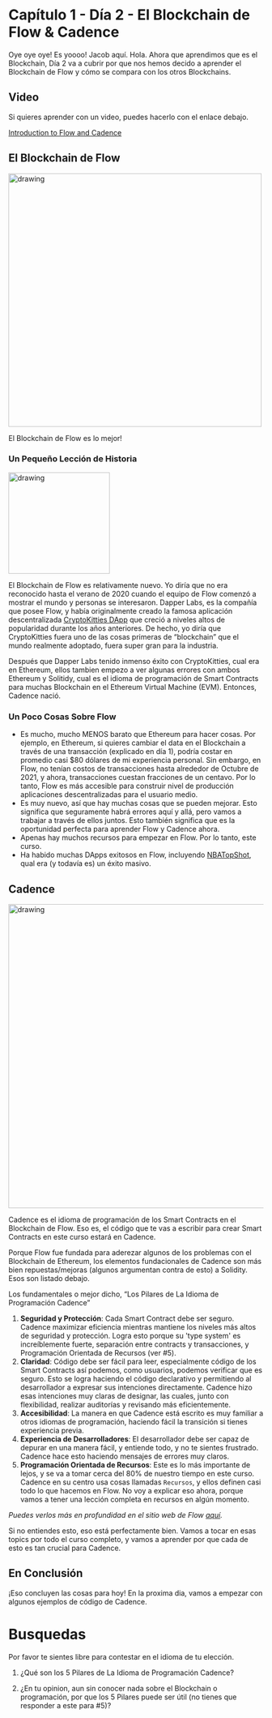 # Capítulo 1 - Día 2 - El Blockchain de Flow & Cadence

Oye oye oye! Es yoooo! Jacob aquí. Hola. Ahora que aprendimos que es el Blockchain, Día 2 va a cubrir por que nos hemos decido a aprender el Blockchain de Flow y cómo se compara con los otros Blockchains.

## Video

Si quieres aprender con un video, puedes hacerlo con el enlace debajo. 

[Introduction to Flow and Cadence](https://www.youtube.com/watch?v=iVevnipJbHo)

## El Blockchain de Flow

<img src="../../images/flowb.png" alt="drawing" width="500"/>

El Blockchain de Flow es lo mejor! 

### Un Pequeño Lección de Historia

<img src="../../images/cryptokitty.png" alt="drawing" width="200"/>

El Blockchain de Flow es relativamente nuevo. Yo diría que no era reconocido hasta el verano de 2020 cuando el equipo de Flow comenzó a mostrar el mundo y personas se interesaron. Dapper Labs, es la compañía que posee Flow, y había originalmente creado la famosa aplicación descentralizada [CryptoKitties DApp](https://www.cryptokitties.co/) que creció a niveles altos de popularidad durante los años anteriores. De hecho, yo diría que CryptoKitties fuera uno de las cosas primeras de “blockchain” que el mundo realmente adoptado, fuera super gran para la industria.

Después que Dapper Labs tenido inmenso éxito con CryptoKitties, cual era en Ethereum, ellos tambien empezo a ver algunas errores con ambos Ethereum y Solitidy, cual es el idioma de programación de Smart Contracts para muchas Blockchain en el Ethereum Virtual Machine (EVM). Entonces, Cadence nació.

### Un Poco Cosas Sobre Flow
- Es mucho, mucho MENOS barato que Ethereum para hacer cosas. Por ejemplo, en Ethereum, si quieres cambiar el data en el Blockchain a través de una transacción (explicado en día 1), podría costar en promedio casi $80 dólares de mi experiencia personal. Sin embargo, en Flow, no tenían costos de transacciones hasta alrededor de Octubre de 2021, y ahora, transacciones cuestan fracciones de un centavo. Por lo tanto, Flow es más accesible para construir nivel de producción aplicaciones descentralizadas para el usuario medio.
- Es muy nuevo, así que hay muchas cosas que se pueden mejorar. Esto significa que seguramente habrá errores aquí y allá, pero vamos a trabajar a través de ellos juntos. Esto también significa que es la oportunidad perfecta para aprender Flow y Cadence ahora.
- Apenas hay muchos recursos para empezar en Flow. Por lo tanto, este curso. 
- Ha habido muchas DApps exitosos en Flow, incluyendo [NBATopShot](https://nbatopshot.com/), qual era (y todavía es) un éxito masivo.

## Cadence

<img src="../../images/cadence.png" alt="drawing" width="600"/>

Cadence es el idioma de programación de los Smart Contracts en el Blockchain de Flow. Eso es, el código que te vas a escribir para crear Smart Contracts en este curso estará en Cadence. 

Porque Flow fue fundada para aderezar algunos de los problemas con el Blockchain de Ethereum, los elementos fundacionales de Cadence son más bien repuestas/mejoras (algunos argumentan contra de esto) a Solidity. Esos son listado debajo.

Los fundamentales o mejor dicho, “Los Pilares de La Idioma de Programación Cadence”
1. **Seguridad y Protección**: Cada Smart Contract debe ser seguro. Cadence maximizar eficiencia mientras mantiene los niveles más altos de seguridad y protección. Logra esto porque su 'type system' es increíblemente fuerte, separación entre contracts y transacciones, y Programación Orientada de Recursos (ver #5). 
2. **Claridad**: Código debe ser fácil para leer, especialmente código de los Smart Contracts así podemos, como usuarios, podemos verificar que es seguro. Esto se logra haciendo el código declarativo y permitiendo al desarrollador a expresar sus intenciones directamente. Cadence hizo esas intenciones muy claras de designar, las cuales, junto con flexibilidad, realizar auditorías y revisando más eficientemente. 
3. **Accesibilidad**: La manera en que Cadence está escrito es muy familiar a otros idiomas de programación, haciendo fácil la transición si tienes experiencia previa.
4. **Experiencia de Desarrolladores**: El desarrollador debe ser capaz de depurar en una manera fácil, y entiende todo, y no te sientes frustrado. Cadence hace esto haciendo mensajes de errores muy claros.
5. **Programación Orientada de Recursos**: Este es lo más importante de lejos, y se va a tomar cerca del 80% de nuestro tiempo en este curso. Cadence en su centro usa cosas llamadas `Recursos`, y ellos definen casi todo lo que hacemos en Flow. No voy a explicar eso ahora, porque vamos a tener una lección completa en recursos en algún momento.

*Puedes verlos más en profundidad en el sitio web de Flow [aquí](https://docs.onflow.org/cadence/#cadences-programming-language-pillars).*

Si no entiendes esto, eso está perfectamente bien. Vamos a tocar en esas topics por todo el curso completo, y vamos a aprender por que cada de esto es tan crucial para Cadence.

## En Conclusión

¡Eso concluyen las cosas para hoy! En la proxima dia, vamos a empezar con algunos ejemplos de código de Cadence. 

# Busquedas

Por favor te sientes libre para contestar en el idioma de tu elección. 

1. ¿Qué son los 5 Pilares de La Idioma de Programación Cadence? 

2. ¿En tu opinion, aun sin conocer nada sobre el Blockchain o programación, por que los 5 Pilares puede ser útil (no tienes que responder a este para #5)?
